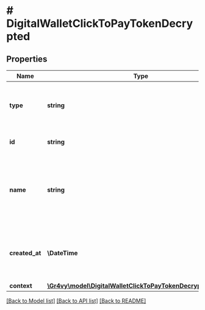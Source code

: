 # # DigitalWalletClickToPayTokenDecrypted

## Properties

Name | Type | Description | Notes
------------ | ------------- | ------------- | -------------
**type** | **string** | The type of this resource. Is always &#x60;transaction-event&#x60;. | [optional]
**id** | **string** | The unique identifier for this event. | [optional]
**name** | **string** | The name of this resource. Is always &#x60;digital-wallet-click-to-pay-token-decrypted&#x60;. | [optional]
**created_at** | **\DateTime** | The date and time when this transaction was created in our system. | [optional]
**context** | [**\Gr4vy\model\DigitalWalletClickToPayTokenDecryptedContext**](DigitalWalletClickToPayTokenDecryptedContext.md) |  | [optional]

[[Back to Model list]](../../README.md#models) [[Back to API list]](../../README.md#endpoints) [[Back to README]](../../README.md)
